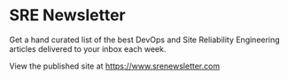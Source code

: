 # SRE Newsletter
Get a hand curated list of the best DevOps and Site Reliability Engineering articles delivered to your inbox each week.

View the published site at https://www.srenewsletter.com
